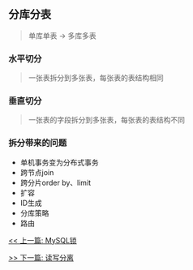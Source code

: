 ## 分库分表

> 单库单表 -> 多库多表

### 水平切分

> 一张表拆分到多张表，每张表的表结构相同

### 垂直切分

> 一张表的字段拆分到多张表，每张表的表结构不同

### 拆分带来的问题

* 单机事务变为分布式事务
* 跨节点join
* 跨分片order by、limit
* 扩容
* ID生成
* 分库策略
* 路由


[<< 上一篇: MySQL锁](9-数据库/MySQL锁.md)

[>> 下一篇: 读写分离](9-数据库/读写分离.md)
